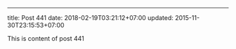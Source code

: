 ---
title: Post 441
date: 2018-02-19T03:21:12+07:00
updated: 2015-11-30T23:15:53+07:00

This is content of post 441